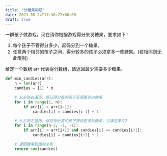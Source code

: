 ```yaml
---
title: "分糖果问题"
date: 2023-05-24T17:38:27+08:00
draft: true
---
```

一群孩子做游戏，现在请你根据游戏得分来发糖果，要求如下：

1. 每个孩子不管得分多少，起码分到一个糖果。
2. 任意两个相邻的孩子之间，得分较多的孩子必须拿多一些糖果。(若相同则无此限制)

给定一个数组
arr 代表得分数组，请返回最少需要多少糖果。

```python
def min_candies(arr):
    n = len(arr)
    candies = [1] * n

    # 从左到右遍历，保证得分高的孩子获得更多的糖果
    for i in range(1, n):
        if arr[i] > arr[i-1]:
            candies[i] = candies[i-1] + 1

    # 从右到左遍历，保证得分高的孩子获得更多的糖果，并满足条件2
    for i in range(n-2, -1, -1):
        if arr[i] > arr[i+1] and candies[i] <= candies[i+1]:
            candies[i] = candies[i+1] + 1

    # 返回糖果数组的总和
    return sum(candies)
```

